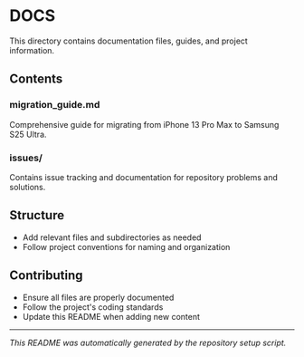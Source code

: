 # DOCS

This directory contains documentation files, guides, and project information.

## Contents

### migration_guide.md
Comprehensive guide for migrating from iPhone 13 Pro Max to Samsung S25 Ultra.

### issues/
Contains issue tracking and documentation for repository problems and solutions.

## Structure
- Add relevant files and subdirectories as needed
- Follow project conventions for naming and organization

## Contributing
- Ensure all files are properly documented
- Follow the project's coding standards
- Update this README when adding new content

---
*This README was automatically generated by the repository setup script.*